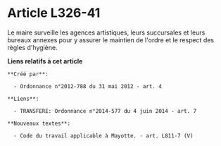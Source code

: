 # Article L326-41

Le maire surveille les agences artistiques, leurs succursales et leurs bureaux annexes pour y assurer le maintien de l'ordre
et le respect des règles d'hygiène.

**Liens relatifs à cet article**

	**Créé par**:

	  - Ordonnance n°2012-788 du 31 mai 2012 - art. 4

	**Liens**:

	  - TRANSFERE: Ordonnance n°2014-577 du 4 juin 2014 - art. 7

	**Nouveaux textes**:

	  - Code du travail applicable à Mayotte. - art. L811-7 (V)
